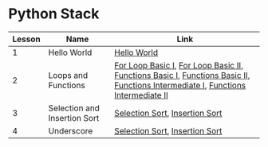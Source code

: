 # Python Stack

| Lesson | Name | Link |
| ------ | ---- | ---- |
| 1 | Hello World | <a href="https://github.com/MytrucNguyen/CodingDojo/tree/main/Python/Basic/Hello_World">Hello World</a>  |
| 2 | Loops and Functions | <a href="https://github.com/MytrucNguyen/CodingDojo/tree/main/Python/Basic/For_Loop_Basic_1">For Loop Basic I</a>, <a href="https://github.com/MytrucNguyen/CodingDojo/tree/main/Python/Basic/For_Loop_Basic_2">For Loop Basic II</a>, <a href="https://github.com/MytrucNguyen/CodingDojo/tree/main/Python/Basic/Functions_Basic_1">Functions Basic I</a>, <a href="https://github.com/MytrucNguyen/CodingDojo/tree/main/Python/Basic/Functions_Basic_2">Functions Basic II</a>, <a href="https://github.com/MytrucNguyen/CodingDojo/tree/main/Python/Basic/Functions_Intermediate_1">Functions Intermediate I</a>, <a href="https://github.com/MytrucNguyen/CodingDojo/tree/main/Python/Basic/Functions_Intermediate_2">Functions Intermediate II</a>|
| 3 | Selection and Insertion Sort | <a href="https://github.com/MytrucNguyen/CodingDojo/tree/main/Python/Basic/Selection_Sort">Selection Sort</a>, <a href="https://github.com/MytrucNguyen/CodingDojo/tree/main/Python/Basic/Insertion_Sort">Insertion Sort</a>|
| 4 | Underscore | <a href="https://github.com/MytrucNguyen/CodingDojo/tree/main/Python/Basic/Selection_Sort">Selection Sort</a>, <a href="https://github.com/MytrucNguyen/CodingDojo/tree/main/Python/Basic/Insertion_Sort">Insertion Sort</a>|

